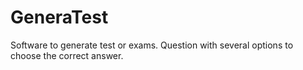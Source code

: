 # GeneraTest
Software to generate test or exams. Question with several options to choose the correct answer.
